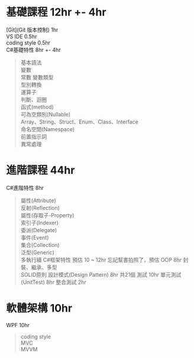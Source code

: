 # 基礎課程  12hr +- 4hr
[Git](Git 版本控制)             1hr  
VS IDE          0.5hr  
coding style    0.5hr  
C#基礎特性      8hr +- 4hr
> 基本語法  
> 變數  
> 常數
> 變數類型  
> 型別轉換  
> 運算子  
> 判斷、迴圈  
> 函式(method)  
> 可為空類別(Nullable)  
> Array、String、Struct、Enum、Class、Interface  
> 命名空間(Namespace)  
> 前置指示詞  
> 異常處理  

# 進階課程  44hr
C#進階特性 8hr
> 屬性(Attribute)  
> 反射(Reflection)  
> 屬性(存取子-Property)  
> 索引子(Indexer)  
> 委派(Delegate)  
> 事件(Event)  
> 集合(Collection)  
> 泛型(Generic)  
> 多執行續
C#框架特性  預估 10 ~ 12hr
 > 忘記幫書拍照了，預估
OOP 8hr
> 封裝、繼承、多型  
> SOLID原則
設計模式(Design Pattern) 8hr
	共21個
測試 10hr
> 單元測試(UnitTest)    8hr
> 整合測試              2hr

# 軟體架構  10hr
WPF 10hr  
> coding style  
> MVC  
> MVVM  
